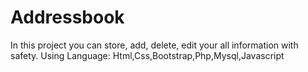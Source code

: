 # Addressbook
In this project you can store, add, delete, edit your all information with safety.
Using Language: Html,Css,Bootstrap,Php,Mysql,Javascript
